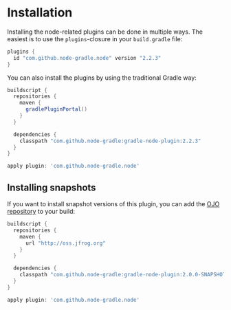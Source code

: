 # Installation

Installing the node-related plugins can be done in multiple ways. The easiest is to use the `plugins`-closure 
in your `build.gradle` file:

```gradle
plugins {
  id "com.github.node-gradle.node" version "2.2.3"
}
```

You can also install the plugins by using the traditional Gradle way:

```gradle
buildscript {
  repositories {
    maven {
      gradlePluginPortal()
    } 
  }

  dependencies {
    classpath "com.github.node-gradle:gradle-node-plugin:2.2.3"
  }
}

apply plugin: 'com.github.node-gradle.node'
```


## Installing snapshots

If you want to install snapshot versions of this plugin, you can add the [OJO repository](http://oss.jfrog.org)
to your build:

```gradle
buildscript {
  repositories {
    maven {
      url "http://oss.jfrog.org"
    } 
  }

  dependencies {
    classpath "com.github.node-gradle:gradle-node-plugin:2.0.0-SNAPSHOT"
  }
}

apply plugin: 'com.github.node-gradle.node'
```
